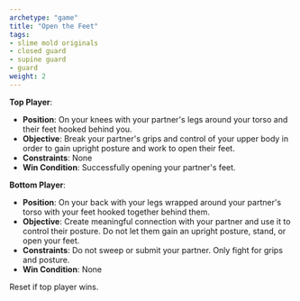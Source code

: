 ```yaml
---
archetype: "game"
title: "Open the Feet"
tags:
- slime mold originals
- closed guard
- supine guard
- guard
weight: 2
---
```


**Top Player**:
  * **Position**: On your knees with your partner's legs around your torso and their feet hooked behind you.
  * **Objective**: Break your partner's grips and control of your upper body in order to gain upright posture and work to open their feet.
  * **Constraints**: None
  * **Win Condition**: Successfully opening your partner's feet.

**Bottom Player**:
  * **Position**: On your back with your legs wrapped around your partner's torso with your feet hooked together behind them.
  * **Objective**: Create meaningful connection with your partner and use it to control their posture. Do not let them gain an upright posture, stand, or open your feet.
  * **Constraints**: Do not sweep or submit your partner. Only fight for grips and posture.
  * **Win Condition**: None

Reset if top player wins.